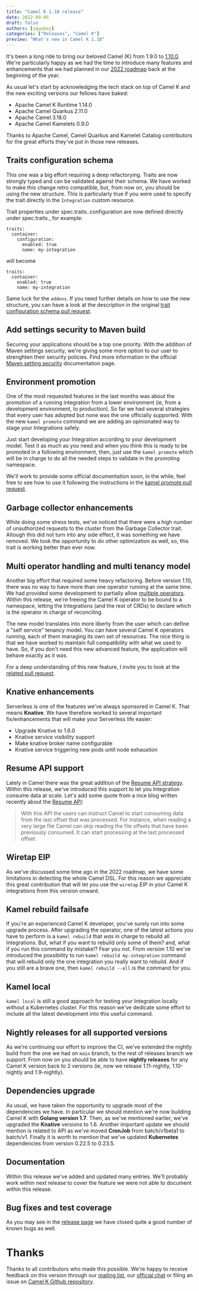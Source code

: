 ```yaml
---
title: "Camel K 1.10 release"
date: 2022-09-05
draft: false
authors: [squakez]
categories: ["Releases", "Camel K"]
preview: "What's new in Camel K 1.10"
---
```


It's been a long ride to bring our beloved Camel (K) from 1.9.0 to [1.10.0](https://github.com/apache/camel-k/releases/tag/v1.10.0). We're particularly happy as we had the time to introduce many features and enhancements that we had planned in our [2022 roadmap](/blog/2022/03/camel-k-roadmap-2022/) back at the beginning of the year. 

As usual let's start by acknowledging the tech stack on top of Camel K and the new exciting versions our fellows have baked:

* Apache Camel K Runtime 1.14.0
* Apache Camel Quarkus 2.11.0
* Apache Camel 3.18.0
* Apache Camel Kamelets 0.9.0

Thanks to Apache Camel, Camel Quarkus and Kamelet Catalog contributors for the great efforts they've put in those new releases.

## Traits configuration schema

This one was a big effort requiring a deep refactorying. Traits are now strongly typed and can be validated against their schema. We have worked to make this change retro compatible, but, from now on, you should be using the new structure. This is particularly true if you were used to specify the trait directly in the `Integration` custom resource.

Trait properties under spec.traits.<trait-id>.configuration are now defined directly under spec.traits.<trait-id>, for example:

```
traits:
  container:
    configuration:
      enabled: true
      name: my-integration
```
will become
```
traits:
  container:
    enabled: true
    name: my-integration
```

Same luck for the `addons`. If you need further details on how to use the new structure, you can have a look at the description in the original [trait configuration schema pull request](https://github.com/apache/camel-k/pull/3235).

## Add settings security to Maven build

Securing your applications should be a top one priority. With the addition of Maven settings security, we're giving some more option to our user to strenghten their security policies. Find more information in the official [Maven setting security](/camel-k/1.10.x/configuration/maven.html#maven-settings-security) documentation page.

## Environment promotion

One of the most requested features in the last months was about the promotion of a running integration from a lower environment (ie, from a development environment, to production). So far we had several strategies that every user has adopted but none was the one officially supported. With the new `kamel promote` command we are adding an opinionated way to stage your Integrations safely.

Just start developing your Integration according to your development model. Test it as much as you need and when you think this is ready to be promoted in a following environment, then, just use the `kamel promote` which will be in charge to do all the needed steps to validate in the promoting namespace.

We'll work to provide some official documentation soon, in the while, feel free to see how to use it following the instructions in the [kamel promote pull request](https://github.com/apache/camel-k/pull/3325).

## Garbage collector enhancements

While doing some stress tests, we've noticed that there were a high number of unauthorized requests to the cluster from the Garbage Collector trait. Altough this did not turn into any side effect, it was something we have removed. We took the opportunity to do other optimization as well, so, this trait is working better than ever now.

## Multi operator handling and multi tenancy model

Another big effort that required some heavy refactoring. Before version 1.10, there was no way to have more than one operator running at the same time. We had provided some development to partially allow [multiple operators](/camel-k/1.10.x/installation/advanced/multi.html). Within this release, we're freeing the Camel K operator to be bound to a namespace, letting the Integrations (and the rest of CRDs) to declare which is the operator in charge of reconciling.

The new model translates into more liberty from the user which can define a "self service" tenancy model. You can have several Camel K operators running, each of them managing its own set of resources. The nice thing is that we have worked to maintain full compatibility with what we used to have. So, if you don't need this new advanced feature, the application will behave exactly as it was.

For a deep understanding of this new feature, I invite you to look at the [related pull request](https://github.com/apache/camel-k/pull/3358).

## Knative enhancements

Serverless is one of the features we've always sponsored in Camel K. That means **Knative**. We have therefore worked to several important fix/enhancements that will make your Serverless life easier:

* Upgrade Knative to 1.6.0
* Knative service visibility support
* Make knative broker name configurable
* Knative service triggering new pods until node exhaustion

## Resume API support

Lately in Camel there was the great addition of the [Resume API strategy](/components/3.18.x/eips/resume-strategies.html). Within this release, we've introduced this support to let you Integration consume data at scale. Let's add some quote from a nice blog written recently about the [Resume API](/blog/2022/03/resume-api-v2/):

> With this API the users can instruct Camel to start consuming data from the last offset that was processed. For instance, when reading a very large file Camel can skip reading the file offsets that have been previously consumed. It can start processing at the last processed offset.

## Wiretap EIP

As we've discussed some time ago in the 2022 roadmap, we have some limitations in detecting the whole Camel DSL. For this reason we appreciate this great contribution that will let you use the `wiretap` EIP in your Camel K integrations from this version onward.

## Kamel rebuild failsafe

If you're an experienced Camel K developer, you've surely run into some upgrade process. After upgrading the operator, one of the latest actions you have to perform is a `kamel rebuild` that _was_ in charge to rebuild all Integrations. But, what if you want to rebuild only some of them? and, what if you run this command by mistake!? Fear you not. From version 1.10 we've introduced the possibility to run `kamel rebuild my-integration` command that will rebuild only the one integration you really want to rebuild. And if you still are a brave one, then `kamel rebuild --all` is the command for you.

## Kamel local

`kamel local` is still a good approach for testing your Integration locally without a Kubernetes cluster. For this reason we've dedicate some effort to include all the latest development into this useful command.

## Nightly releases for all supported versions

As we're continuing our effort to improve the CI, we've extended the nightly build from the one we had on `main` branch, to the rest of releases branch we support. From now on you should be able to have **nightly releases** for any Camel K version back to 2 versions (ie, now we release 1.11-nightly, 1.10-nightly and 1.9-nightly).

## Dependencies upgrade

As usual, we have taken the opportunity to upgrade most of the dependencies we have. In particular we should mention we're now building Camel K with **Golang version 1.7**. Then, as we've mentioned earlier, we've upgraded the **Knative** versions to 1.6. Another important update we should mention is related to API as we've moved **CronJob** from batch/v1beta1 to batch/v1. Finally it is worth to mention that we've updated **Kubernetes** dependencies from version 0.22.5 to 0.23.5.

## Documentation

Within this release we've added and updated many entries. We'll probably work within next release to cover the feature we were not able to document within this release.

## Bug fixes and test coverage

As you may see in the [release page](https://github.com/apache/camel-k/releases/tag/v1.10.0) we have closed quite a good number of known bugs as well.

# Thanks

Thanks to all contributors who made this possible. We're happy to receive feedback on this version through our [mailing list](/community/mailing-list/), our [official chat](https://camel.zulipchat.com/) or filing an issue on [Camel K Github repository](https://github.com/apache/camel-k).
